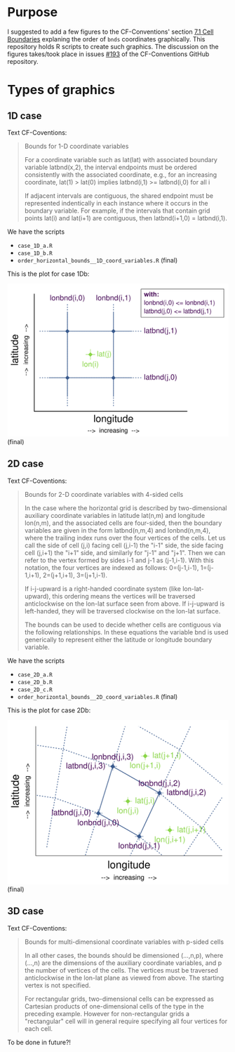 # Purpose

I suggested to add a few figures to the CF-Conventions' section [7.1 Cell Boundaries](http://cfconventions.org/Data/cf-conventions/cf-conventions-1.7/cf-conventions.html#cell-boundaries) explaning the order of `bnds` coordinates graphically. This repository holds R scripts to create such graphics. The discussion on the figures takes/took place in issues [#193](https://github.com/cf-convention/cf-conventions/issues/193) of the CF-Conventions GitHub repository.


# Types of graphics

## 1D case

Text CF-Coventions:

> Bounds for 1-D coordinate variables  
>   
> For a coordinate variable such as lat(lat) with associated boundary variable latbnd(x,2), the interval endpoints must be ordered consistently with the associated coordinate, e.g., for an increasing coordinate, lat(1) > lat(0) implies latbnd(i,1) >= latbnd(i,0) for all i  
>   
> If adjacent intervals are contiguous, the shared endpoint must be represented indentically in each instance where it occurs in the boundary variable. For example, if the intervals that contain grid points lat(i) and lat(i+1) are contiguous, then latbnd(i+1,0) = latbnd(i,1).  


We have the scripts

* `case_1D_a.R`
* `case_1D_b.R`
* `order_horizontal_bounds__1D_coord_variables.R` (final)

This is the plot for case 1Db:

![alt text](pics/order_horizontal_bounds__1D_coord_variables.png) (final)


## 2D case

Text CF-Coventions:

> Bounds for 2-D coordinate variables with 4-sided cells  
>   
> In the case where the horizontal grid is described by two-dimensional auxiliary coordinate variables in latitude lat(n,m) and longitude lon(n,m), and the associated cells are four-sided, then the boundary variables are given in the form latbnd(n,m,4) and lonbnd(n,m,4), where the trailing index runs over the four vertices of the cells. Let us call the side of cell (j,i) facing cell (j,i-1) the "i-1" side, the side facing cell (j,i+1) the "i+1" side, and similarly for "j-1" and "j+1". Then we can refer to the vertex formed by sides i-1 and j-1 as (j-1,i-1). With this notation, the four vertices are indexed as follows: 0=(j-1,i-1), 1=(j-1,i+1), 2=(j+1,i+1), 3=(j+1,i-1).  
>   
> If i-j-upward is a right-handed coordinate system (like lon-lat-upward), this ordering means the vertices will be traversed anticlockwise on the lon-lat surface seen from above. If i-j-upward is left-handed, they will be traversed clockwise on the lon-lat surface.  
>   
> The bounds can be used to decide whether cells are contiguous via the following relationships. In these equations the variable bnd is used generically to represent either the latitude or longitude boundary variable.


We have the scripts

* `case_2D_a.R`
* `case_2D_b.R`
* `case_2D_c.R`
* `order_horizontal_bounds__2D_coord_variables.R` (final)


This is the plot for case 2Db:

![alt text](pics/order_horizontal_bounds__2D_coord_variables.png) (final)



## 3D case

Text CF-Coventions:

> Bounds for multi-dimensional coordinate variables with p-sided cells  
>   
> In all other cases, the bounds should be dimensioned (...,n,p), where (...,n) are the dimensions of the auxiliary coordinate variables, and p the number of vertices of the cells. The vertices must be traversed anticlockwise in the lon-lat plane as viewed from above. The starting vertex is not specified.  
>   
> For rectangular grids, two-dimensional cells can be expressed as Cartesian products of one-dimensional cells of the type in the preceding example. However for non-rectangular grids a "rectangular" cell will in general require specifying all four vertices for each cell.

To be done in future?!
